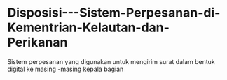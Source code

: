 # Disposisi---Sistem-Perpesanan-di-Kementrian-Kelautan-dan-Perikanan
Sistem perpesanan yang digunakan untuk mengirim surat dalam bentuk digital ke masing -masing kepala bagian
